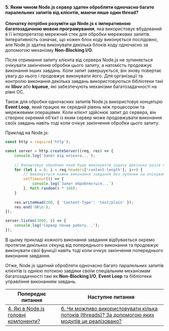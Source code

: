#### 5. Яким чином Node.js сервер здатен обробляти одночасно багато паралельних запитів від клієнтів, маючи лише один thread?

**Спочатку потрібно розуміти що Node.js є імперативною багатозадачною мовою програмування**, яка використовує вбудований в її інтерпретатор мережний стек для обробки мережових запитів. Імперативність означає, що кожен блок коду виконується послідовно, але Node.js здатна виконувати декілька блоків коду одночасно за допомогою механізму **Non-Blocking I/O**.

Після отримання запиту клієнта від сервера Node.js не зупиняється очікувати закінчення обробки цього запиту, а натомість продовжує виконання інших завдань. Коли запит завершується, він знову повертає увагу до нього і продовжує виконувати його. Для організації та контролю виконання декілька завдань використовуються бібліотеки такі як **libuv** або **kqueue**, які забезпечують механізми багатозадачності на рівні ОС.

Також для обробки одночасних запитів Node.js використовує концепцію **Event Loop**, який працює як середній рівень між процесором та мережевими операціями. Коли клієнт здійснює запит до сервера, він створює окремий об'єкт із яким сервер може продовжувати виконання своїх завдань навіть тоді коли очікує закінчення обробки цього запиту.

Приклад на Node.js:

```javascript
const http = require('http');

const server = http.createServer((req, res) => {
    console.log('Запит від клієнта...');
    
    // Налаштовує обробник який буде виконувати задачу декілька разів при отриманні кожного окремого запиту.
    for (let i = 0; i < req.headers['content-length']; i++) {
        // Виконується кожне виконання завдання без зупинки на очікування закінчення попереднього.
        setTimeout(() => {
            console.log(`Запит обробляється...`)
        }, Math.random() * 100);
    }
    
    res.writeHead(200, { 'Content-Type': 'text/plain' });
    res.end('OK\n');
});

server.listen(3000, () => {
    console.log('Сервер почав роботу...');
});
```

В цьому прикладі кожного виконання завдання відбувається окремо протягом декількох секунд від попереднього виконання та продовжує виконувати свої функції навіть тоді коли очікує закінчення попереднього виконання завдання.

Отже, Node.js здатний обробляти одночасно багато паралельних запитів клієнтів із однією потокою завдяки своїм спеціальним механізмам багатозадачності такі як **Non-Blocking I/O**, **Event Loop** та бібліотеки управління виконанням завдань.

| Попереднє питання | Наступне питання |
|---|---|
| [4. Які в Node.js головні компоненти?](./junior/nodejs/what-are-the-main-components-of-nodejs.md)  | [6. Чи можливо використовувати кілька потоків (threads)? За допомогою яких модулів це реалізовано?](./junior/nodejs/is-multithreading-possible-which-modules-implement-it.md) |